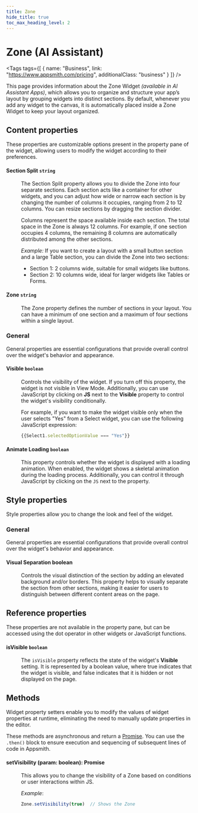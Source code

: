 ```yaml
---
title: Zone
hide_title: true
toc_max_heading_level: 2
---
```

<!-- vale off -->

<div className="tag-wrapper">
 <h1>Zone (AI Assistant)</h1>

<Tags
tags={[
{ name: "Business", link: "https://www.appsmith.com/pricing", additionalClass: "business" }
]}
/>



</div>

<!-- vale on -->


This page provides information about the Zone Widget *(available in AI Assistant Apps)*, which allows you to organize and structure your app’s layout by grouping widgets into distinct sections. By default, whenever you add any widget to the canvas, it is automatically placed inside a Zone Widget to keep your layout organized.


 <ZoomImage
    src="/img/zone-ai.gif" 
    alt="Zone"
    caption="Zone"
  /> 


## Content properties

These properties are customizable options present in the property pane of the widget, allowing users to modify the widget according to their preferences.

#### Section Split `string`

<dd>

The Section Split property allows you to divide the Zone into four separate sections. Each section acts like a container for other widgets, and you can adjust how wide or narrow each section is by changing the number of columns it occupies, ranging from 2 to 12 columns. You can resize sections by dragging the section divider. 

Columns represent the space available inside each section. The total space in the Zone is always 12 columns. For example, if one section occupies 4 columns, the remaining 8 columns are automatically distributed among the other sections.

*Example:* If you want to create a layout with a small button section and a large Table section, you can divide the Zone into two sections:

- Section 1: 2 columns wide, suitable for small widgets like buttons.
- Section 2: 10 columns wide, ideal for larger widgets like Tables or Forms.

</dd>


#### Zone `string`

<dd>

The Zone property defines the number of sections in your layout. You can have a minimum of one section and a maximum of four sections within a single layout.



</dd>

### General

General properties are essential configurations that provide overall control over the widget's behavior and appearance. 


#### Visible `boolean`

<dd>

Controls the visibility of the widget. If you turn off this property, the widget is not visible in View Mode. Additionally, you can use JavaScript by clicking on **JS** next to the **Visible** property to control the widget's visibility conditionally.

For example, if you want to make the widget visible only when the user selects "Yes" from a Select widget, you can use the following JavaScript expression: 
```js
{{Select1.selectedOptionValue === "Yes"}}
```

</dd>

#### Animate Loading `boolean`


<dd>

This property controls whether the widget is displayed with a loading animation. When enabled, the widget shows a skeletal animation during the loading process. Additionally, you can control it through JavaScript by clicking on the <code>JS</code> next to the property.

</dd>


## Style properties

Style properties allow you to change the look and feel of the widget.

### General

General properties are essential configurations that provide overall control over the widget's behavior and appearance. 


#### Visual Separation boolean

<dd>

Controls the visual distinction of the section by adding an elevated background and/or borders. This property helps to visually separate the section from other sections, making it easier for users to distinguish between different content areas on the page.


</dd>

## Reference properties

These properties are not available in the property pane, but can be accessed using the dot operator in other widgets or JavaScript functions.


#### isVisible `boolean`

<dd>

The `isVisible` property reflects the state of the widget's **Visible** setting. It is represented by a boolean value, where true indicates that the widget is visible, and false indicates that it is hidden or not displayed on the page.

</dd>

## Methods

Widget property setters enable you to modify the values of widget properties at runtime, eliminating the need to manually update properties in the editor.

These methods are asynchronous and return a [Promise](https://docs.appsmith.com/core-concepts/writing-code/javascript-promises#using-promises-in-appsmith). You can use the `.then()` block to ensure execution and sequencing of subsequent lines of code in Appsmith.



#### setVisibility (param: boolean): Promise

<dd>

This allows you to change the visibility of a Zone based on conditions or user interactions within JS.


*Example*:

```js
Zone.setVisibility(true)  // Shows the Zone
```


</dd>
